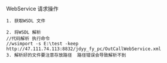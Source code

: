 WebService 请求操作
```text
1. 获取WSDL 文件

2. 将WSDL 解析
//代码解析 执行命令
//wsimport -s E:\test -keep http://47.111.74.113:8832/jdyy_fy_pc/OutCallWebService.xml
3. 解析好的文件要注意存放路径  路径错误会导致解析不到


```





























